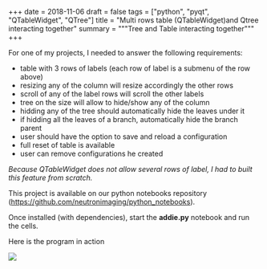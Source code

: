 +++
date = 2018-11-06
draft = false
tags = ["python", "pyqt", "QTableWidget", "QTree"]
title = "Multi rows table (QTableWidget)and Qtree interacting together"
summary = """Tree and Table interacting together"""
+++

For one of my projects, I needed to answer the following requirements:

 * table with 3 rows of labels (each row of label is a submenu of the row above)
 * resizing any of the column will resize accordingly the other rows
 * scroll of any of the label rows will scroll the other labels
 * tree on the size will allow to hide/show any of the column
 * hidding any of the tree should automatically hide the leaves under it
 * if hidding all the leaves of a branch, automatically hide the branch parent
 * user should have the option to save and reload a configuration
 * full reset of table is available
 * user can remove configurations he created
 
*Because QTableWidget does not allow several rows of label, I had to built this feature from scratch.*

 This project is available on our python notebooks repository (https://github.com/neutronimaging/python_notebooks). 
 
 Once installed (with dependencies), start the **addie.py** notebook and run the cells. 
 
 Here is the program in action
 
<img src='/img/posts/addie_table/addie_table_prototype.gif' />
